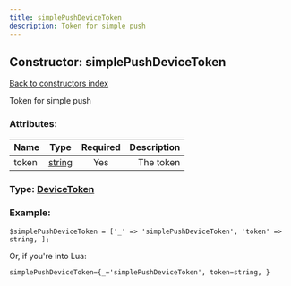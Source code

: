 ```yaml
---
title: simplePushDeviceToken
description: Token for simple push
---
```

## Constructor: simplePushDeviceToken  
[Back to constructors index](index.md)



Token for simple push

### Attributes:

| Name     |    Type       | Required | Description |
|----------|:-------------:|:--------:|------------:|
|token|[string](../types/string.md) | Yes|The token|



### Type: [DeviceToken](../types/DeviceToken.md)


### Example:

```
$simplePushDeviceToken = ['_' => 'simplePushDeviceToken', 'token' => string, ];
```  

Or, if you're into Lua:  


```
simplePushDeviceToken={_='simplePushDeviceToken', token=string, }

```



